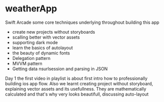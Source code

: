 # weatherApp
Swift Arcade
 some core techniques underlying throughout building this app

- create new projects without storyboards
- scalling better with vector assets
- supporting dark mode 
- learn the basics of autolayout 
- the beauty of dynamic fonts 
- Delegation pattern 
- MVVM pattern 
- Getting data nsurlsession and parsing in JSON 

Day 1 
the first video in playlist is about first intro how to professionally building ios app flow. Also we learnt creating project without storyboard, explaining vector assets and its usefullness. They are mathematically calculated and that's why very looks beautifull, discussing auto-layout 


